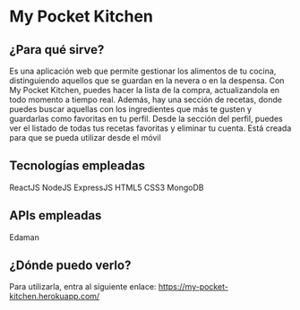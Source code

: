 # My Pocket Kitchen
## ¿Para qué sirve? 
Es una aplicación web que permite gestionar los alimentos de tu cocina, distinguiendo aquellos que se guardan en la nevera o en la despensa.
Con My Pocket Kitchen, puedes hacer la lista de la compra, actualizandola en todo momento a tiempo real.
Además, hay una sección de recetas, donde puedes buscar aquellas con los ingredientes que más te gusten y guardarlas como favoritas en tu perfil.
Desde la sección del perfil, puedes ver el listado de todas tus recetas favoritas y eliminar tu cuenta.
Está creada para que se pueda utilizar desde el móvil 

## Tecnologías empleadas 
ReactJS
NodeJS
ExpressJS
HTML5
CSS3
MongoDB

## APIs empleadas
Edaman

## ¿Dónde puedo verlo? 
Para utilizarla, entra al siguiente enlace:
https://my-pocket-kitchen.herokuapp.com/ 

